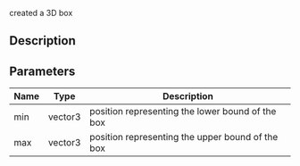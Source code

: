 created a 3D box


## Description




## Parameters

<table>
<thead>
	<tr>
		<th>Name</th>
		<th>Type</th>
		<th>Description</th>
	</tr>
</thead>
<tr>
	<td>min</td>
	<td><div class='bg-blue-800 px-2 py-px text-white rounded-sm'>vector3</div></td>
	<td>position representing the lower bound of the box</td>
</tr>
<tr>
	<td>max</td>
	<td><div class='bg-blue-800 px-2 py-px text-white rounded-sm'>vector3</div></td>
	<td>position representing the upper bound of the box</td>
</tr>
</table>